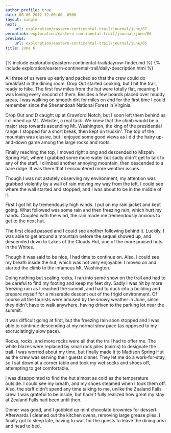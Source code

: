 ```yaml
---
author_profile: true
date: 06-06-2012 12:00:00 -0500
layout: single
next:
    url: exploration/eastern-continental-trail/journal/june/07
permalink: exploration/eastern-continental-trail/journal/june/06
previous:
    url: exploration/eastern-continental-trail/journal/june/05
title: June 6
---
```

{% include exploration/eastern-continental-trail/dayrow-finder.md %}
{% include exploration/eastern-continental-trail/daily-description.html %}

All three of us were up early and packed so that the crew could do breakfast in the dining room. Drop Out started cooking, but I hit the trail, ready to hike. The first few miles from the hut were totally flat, meaning I was loving every second of them. Besides a few boards placed over muddy areas, I was walking on smooth dirt for miles on end for the first time I could remember since the Shenandoah National Forest in Virginia.

Drop Out and D caught up at Crawford Notch, but I soon left them behind as I climbed up Mt. Webster, a real task. We knew that the climb would be a major step towards ascending Mt. Washington, the king of the presidential range. I stopped for a short break, then kept on truckin'. The top of the mountain was elusive, but I enjoyed some good views as I did the hairy up-and-down game among the large rocks and roots.

Finally reaching the top, I moved right along and descended to Mizpah Spring Hut, where I grabbed some more water but sadly didn't get to talk to any of the staff. I climbed another annoying mountain, then descended to a bare ridge. It was there that I encountered more weather issues.

Though I was not astutely observing my environment, my attention was grabbed violently by a wall of rain moving my way from the left. I could see where the wall started and stopped, and I was about to be in the middle of it.

First I got hit by tremendously high winds. I put on my rain jacket and kept going. What followed was some rain and then freezing rain, which hurt my hands. Coupled with the wind, the rain made me tremendously anxious to get to the next hut.

The first cloud passed and I could see another following behind it. Luckily, I was able to get around a mountain before the sequel showed up, and descended down to Lakes of the Clouds Hut, one of the more praised huts in the Whites.

Though it was said to be nice, I had time to continue on. Also, I could see my breath inside the hut, which was not very enjoyable. I moved on and started the climb to the infamous Mt. Washington.

Doing nothing but scaling rocks, I ran into some snow on the trail and had to be careful to find my footing and keep my feet dry. Sadly I was hit by more freezing rain as I reached the summit, and had to duck into a building and prepare myself for a miserable descent out of the frigid environment. Of course all the tourists were amused by the snowy weather in June, since they didn't have to walk anywhere, having driven to the parking lot near the summit.

It was difficult going at first, but the freezing rain soon stopped and I was able to continue descending at my normal slow pace (as opposed to my excruciatingly slow pace).

Rocks, rocks, and more rocks were all that the trail had to offer me. The white blazes were replaced by small rock piles (cairns) to designate the trail. I was worried about my time, but finally made it to Madison Spring Hut as the crew was serving their guests dinner. They let me do a work-for-stay, so I sat down at a corner table and took my wet socks and shoes off, attempting to get comfortable.

I was disappointed to find the hut almost as cold as the temperature outside. I could see my breath, and my shoes steamed when I took them off. Also, the staff didn't spend any time talking to me, unlike the Zealand Falls crew. I was grateful to be inside, but hadn't fully realized how great my stay at Zealand Falls had been until then.

Dinner was good, and I gobbled up mint chocolate brownies for dessert. Afterwards I cleaned out the kitchen ovens, removing large grease piles. I finally got to sleep late, having to wait for the guests to leave the dining area and head to bed.
